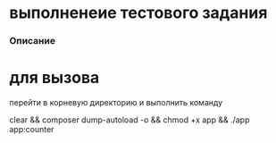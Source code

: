 # выполненеие тестового задания

### Описание
# для вызова
перейти в корневую директорию   и выполнить команду   

clear && composer dump-autoload -o && chmod +x app && ./app app:counter